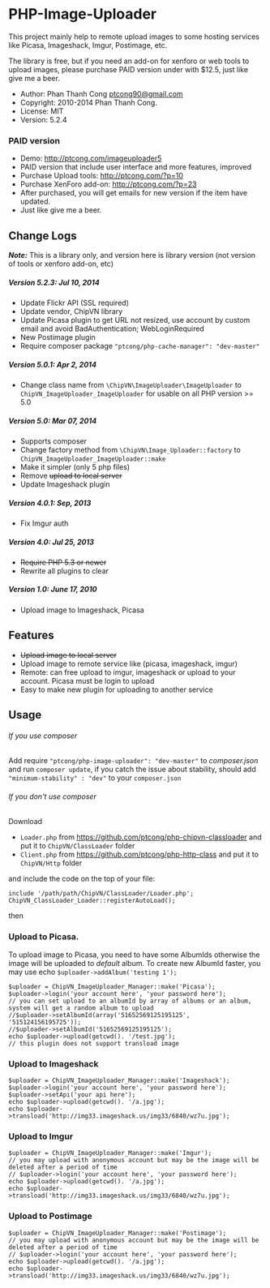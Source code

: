 # PHP-Image-Uploader
This project mainly help to remote upload images to some hosting services like Picasa, Imageshack, Imgur, Postimage, etc.

The library is free, but if you need an add-on for xenforo or web tools to upload images, please purchase PAID version under with $12.5, just like give me a beer.

* Author:     Phan Thanh Cong <ptcong90@gmail.com>
* Copyright:  2010-2014 Phan Thanh Cong.
* License:    MIT
* Version:    5.2.4

### PAID version
* Demo: http://ptcong.com/imageuploader5
* PAID version that include user interface and more features, improved
* Purchase Upload tools: http://ptcong.com/?p=10
* Purchase XenForo add-on: http://ptcong.com/?p=23
* After purchased, you will get emails for new version if the item have updated.
* Just like give me a beer.

## Change Logs
***Note:*** This is a library only, and version here is library version (not version of tools or xenforo add-on, etc)

##### Version 5.2.3: Jul 10, 2014
* Update Flickr API (SSL required)
* Update vendor, ChipVN library
* Update Picasa plugin to get URL not resized, use account by custom email and avoid BadAuthentication; WebLoginRequired
* New Postimage plugin
* Require composer package `"ptcong/php-cache-manager": "dev-master"`

##### Version 5.0.1: Apr 2, 2014
* Change class name from `\ChipVN\ImageUploader\ImageUploader` to `ChipVN_ImageUploader_ImageUploader` for usable on all PHP version >= 5.0

##### Version 5.0: Mar 07, 2014
* Supports composer
* Change factory method from `\ChipVN\Image_Uploader::factory` to `ChipVN_ImageUploader_ImageUploader::make`
* Make it simpler (only 5 php files)
* Remove ~~upload to local server~~
* Update Imageshack plugin

##### Version 4.0.1: Sep, 2013
* Fix Imgur auth

##### Version 4.0: Jul 25, 2013
* ~~Require PHP 5.3 or newer~~
* Rewrite all plugins to clear

##### Version 1.0: June 17, 2010
* Upload image to Imageshack, Picasa

## Features
* ~~Upload image to local server~~
* Upload image to remote service like (picasa, imageshack, imgur)
* Remote: can free upload to imgur, imageshack or upload to your account. Picasa must be login to upload
* Easy to make new plugin for uploading to another service

## Usage
###### If you use composer
Add require `"ptcong/php-image-uploader": "dev-master"` to _composer.json_ and run `composer update`, if you catch the issue about stability, should add `"minimum-stability" : "dev"` to your `composer.json`

###### If you don't use composer
Download
- `Loader.php` from https://github.com/ptcong/php-chipvn-classloader and put it to `ChipVN/ClassLoader` folder
- `Client.php` from https://github.com/ptcong/php-http-class and put it to `ChipVN/Http` folder

and include the code on the top of your file:

    include '/path/path/ChipVN/ClassLoader/Loader.php';
    ChipVN_ClassLoader_Loader::registerAutoLoad();

then
### Upload to Picasa.
To upload image to Picasa, you need to have some AlbumIds otherwise the image will be uploaded to _default_ album.
To create new AlbumId faster, you may use echo `$uploader->addAlbum('testing 1');`

    $uploader = ChipVN_ImageUploader_Manager::make('Picasa');
    $uploader->login('your account here', 'your password here');
    // you can set upload to an albumId by array of albums or an album, system will get a random album to upload
    //$uploader->setAlbumId(array('51652569125195125', '515124156195725'));
    //$uploader->setAlbumId('51652569125195125');
    echo $uploader->upload(getcwd(). '/test.jpg');
    // this plugin does not support transload image

### Upload to Imageshack

    $uploader = ChipVN_ImageUploader_Manager::make('Imageshack');
    $uploader->login('your account here', 'your password here');
    $uploader->setApi('your api here');
    echo $uploader->upload(getcwd(). '/a.jpg');
    echo $uploader->transload('http://img33.imageshack.us/img33/6840/wz7u.jpg');

### Upload to Imgur

    $uploader = ChipVN_ImageUploader_Manager::make('Imgur');
    // you may upload with anonymous account but may be the image will be deleted after a period of time
    // $uploader->login('your account here', 'your password here');
    echo $uploader->upload(getcwd(). '/a.jpg');
    echo $uploader->transload('http://img33.imageshack.us/img33/6840/wz7u.jpg');

### Upload to Postimage

    $uploader = ChipVN_ImageUploader_Manager::make('Postimage');
    // you may upload with anonymous account but may be the image will be deleted after a period of time
    // $uploader->login('your account here', 'your password here');
    echo $uploader->upload(getcwd(). '/a.jpg');
    echo $uploader->transload('http://img33.imageshack.us/img33/6840/wz7u.jpg');
